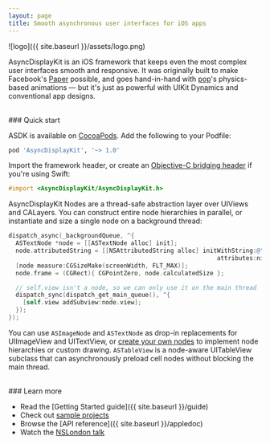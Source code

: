 ```yaml
---
layout: page
title: Smooth asynchronous user interfaces for iOS apps
---
```


![logo]({{ site.baseurl }}/assets/logo.png)

AsyncDisplayKit is an iOS framework that keeps even the most complex user
interfaces smooth and responsive.  It was originally built to make Facebook's
[Paper](https://facebook.com/paper) possible, and goes hand-in-hand with
[pop](https://github.com/facebook/pop)'s physics-based animations &mdash; but
it's just as powerful with UIKit Dynamics and conventional app designs.


<br />
### Quick start

ASDK is available on [CocoaPods](http://cocoapods.org).  Add the following to your Podfile:

```ruby
pod 'AsyncDisplayKit', '~> 1.0'
```

Import the framework header, or create an [Objective-C bridging
header](https://developer.apple.com/library/ios/documentation/swift/conceptual/buildingcocoaapps/MixandMatch.html)
if you're using Swift:

```objective-c
#import <AsyncDisplayKit/AsyncDisplayKit.h>
```

AsyncDisplayKit Nodes are a thread-safe abstraction layer over UIViews and
CALayers.  You can construct entire node hierarchies in parallel, or
instantiate and size a single node on a background thread:

```objective-c
dispatch_async(_backgroundQueue, ^{
  ASTextNode *node = [[ASTextNode alloc] init];
  node.attributedString = [[NSAttributedString alloc] initWithString:@"hello!"
                                                          attributes:nil];
  [node measure:CGSizeMake(screenWidth, FLT_MAX)];
  node.frame = (CGRect){ CGPointZero, node.calculatedSize };

  // self.view isn't a node, so we can only use it on the main thread
  dispatch_sync(dispatch_get_main_queue(), ^{
    [self.view addSubview:node.view];
  });
});
```

You can use `ASImageNode` and `ASTextNode` as drop-in replacements for
UIImageView and UITextView, or [create your own
nodes](https://github.com/facebook/AsyncDisplayKit/blob/master/AsyncDisplayKit/ASDisplayNode%2BSubclasses.h)
to implement node hierarchies or custom drawing.  `ASTableView` is a node-aware
UITableView subclass that can asynchronously preload cell nodes without
blocking the main thread.


<br />
### Learn more

* Read the [Getting Started guide]({{ site.baseurl }}/guide)
* Check out [sample projects](https://github.com/facebook/AsyncDisplayKit/tree/master/examples)
* Browse the [API reference]({{ site.baseurl }}/appledoc)
* Watch the [NSLondon talk](http://www.youtube.com/watch?v=h4QDbgB7RLo)
